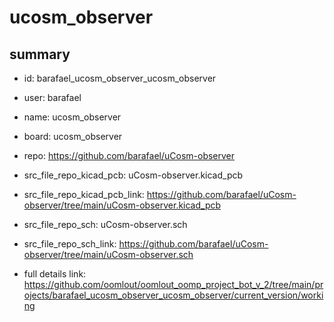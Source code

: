 # ucosm_observer
 
## summary 
* id: barafael_ucosm_observer_ucosm_observer
* user: barafael
* name: ucosm_observer
* board: ucosm_observer
* repo: https://github.com/barafael/uCosm-observer
* src_file_repo_kicad_pcb: uCosm-observer.kicad_pcb
* src_file_repo_kicad_pcb_link: https://github.com/barafael/uCosm-observer/tree/main/uCosm-observer.kicad_pcb


* src_file_repo_sch: uCosm-observer.sch
* src_file_repo_sch_link: https://github.com/barafael/uCosm-observer/tree/main/uCosm-observer.sch
* full details link: https://github.com/oomlout/oomlout_oomp_project_bot_v_2/tree/main/projects/barafael_ucosm_observer_ucosm_observer/current_version/working  







